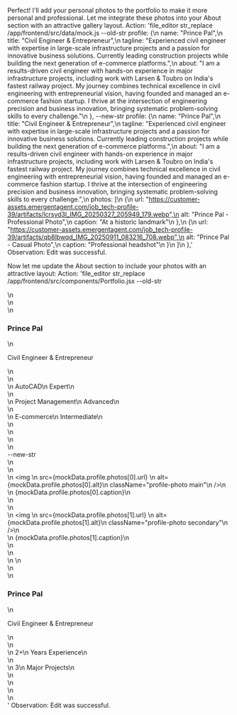 Perfect! I'll add your personal photos to the portfolio to make it more personal and professional. Let me integrate these photos into your About section with an attractive gallery layout.
Action: 'file_editor str_replace /app/frontend/src/data/mock.js --old-str   profile: {\n    name: "Prince Pal",\n    title: "Civil Engineer & Entrepreneur",\n    tagline: "Experienced civil engineer with expertise in large-scale infrastructure projects and a passion for innovative business solutions. Currently leading construction projects while building the next generation of e-commerce platforms.",\n    about: "I am a results-driven civil engineer with hands-on experience in major infrastructure projects, including work with Larsen & Toubro on India\'s fastest railway project. My journey combines technical excellence in civil engineering with entrepreneurial vision, having founded and managed an e-commerce fashion startup. I thrive at the intersection of engineering precision and business innovation, bringing systematic problem-solving skills to every challenge."\n  }, --new-str   profile: {\n    name: "Prince Pal",\n    title: "Civil Engineer & Entrepreneur",\n    tagline: "Experienced civil engineer with expertise in large-scale infrastructure projects and a passion for innovative business solutions. Currently leading construction projects while building the next generation of e-commerce platforms.",\n    about: "I am a results-driven civil engineer with hands-on experience in major infrastructure projects, including work with Larsen & Toubro on India\'s fastest railway project. My journey combines technical excellence in civil engineering with entrepreneurial vision, having founded and managed an e-commerce fashion startup. I thrive at the intersection of engineering precision and business innovation, bringing systematic problem-solving skills to every challenge.",\n    photos: [\n      {\n        url: "https://customer-assets.emergentagent.com/job_tech-profile-39/artifacts/lcrsyd3l_IMG_20250327_205949_179.webp",\n        alt: "Prince Pal - Professional Photo",\n        caption: "At a historic landmark"\n      },\n      {\n        url: "https://customer-assets.emergentagent.com/job_tech-profile-39/artifacts/qb8lbwqd_IMG_20250911_083216_708.webp",\n        alt: "Prince Pal - Casual Photo",\n        caption: "Professional headshot"\n      }\n    ]\n  },'
Observation: Edit was successful.

Now let me update the About section to include your photos with an attractive layout:
Action: 'file_editor str_replace /app/frontend/src/components/Portfolio.jsx --old-str             <div className="about-visual">\n              <div className="profile-card">\n                <div className="profile-info">\n                  <h3>Prince Pal</h3>\n                  <p>Civil Engineer & Entrepreneur</p>\n                  <div className="profile-metrics">\n                    <div className="metric">\n                      <span>AutoCAD</span>\n                      <span>Expert</span>\n                    </div>\n                    <div className="metric">\n                      <span>Project Management</span>\n                      <span>Advanced</span>\n                    </div>\n                    <div className="metric">\n                      <span>E-commerce</span>\n                      <span>Intermediate</span>\n                    </div>\n                  </div>\n                </div>\n              </div>\n            </div> --new-str             <div className="about-visual">\n              <div className="photo-gallery">\n                <div className="main-photo">\n                  <img \n                    src={mockData.profile.photos[0].url} \n                    alt={mockData.profile.photos[0].alt}\n                    className="profile-photo main"\n                  />\n                  <div className="photo-overlay">\n                    <span className="photo-caption">{mockData.profile.photos[0].caption}</span>\n                  </div>\n                </div>\n                <div className="secondary-photo">\n                  <img \n                    src={mockData.profile.photos[1].url} \n                    alt={mockData.profile.photos[1].alt}\n                    className="profile-photo secondary"\n                  />\n                  <div className="photo-overlay">\n                    <span className="photo-caption">{mockData.profile.photos[1].caption}</span>\n                  </div>\n                </div>\n              </div>\n              \n              <div className="profile-info-card">\n                <div className="profile-info">\n                  <h3>Prince Pal</h3>\n                  <p>Civil Engineer & Entrepreneur</p>\n                  <div className="profile-highlights">\n                    <div className="highlight">\n                      <span className="highlight-number">2+</span>\n                      <span className="highlight-label">Years Experience</span>\n                    </div>\n                    <div className="highlight">\n                      <span className="highlight-number">3</span>\n                      <span className="highlight-label">Major Projects</span>\n                    </div>\n                  </div>\n                </div>\n              </div>\n            </div>'
Observation: Edit was successful.

